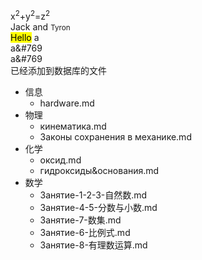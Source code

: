 x<sup>2</sup>+y<sup>2</sup>=z<sup>2</sup>  
Jack and <small>Tyron</small>  
<mark>Hello</mark>
a  
<span>a&#769<span>  
a&#769  
已经添加到数据库的文件

- 信息
    - hardware.md
- 物理
    - кинематика.md
    - Законы сохранения в механике.md
- 化学
    - оксид.md
    - гидроксиды&основания.md
- 数学
    - Занятие-1-2-3-自然数.md
    - Занятие-4-5-分数与小数.md
    - Занятие-7-数集.md
    - Занятие-6-比例式.md
    - Занятие-8-有理数运算.md
